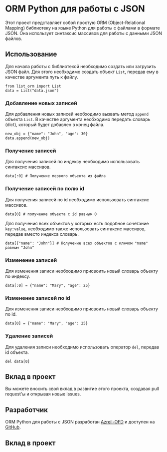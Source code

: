<!DOCTYPE html>
<html>
  <body>
    <h1>ORM Python для работы с JSON</h1>
    <p>Этот проект представляет собой простую ORM (Object-Relational Mapping) библиотеку на языке Python для работы с файлами в формате JSON. Она использует синтаксис массивов для работы с данными JSON файлов.</p>
    <h2>Использование</h2>
    <p>Для начала работы с библиотекой необходимо создать или загрузить JSON файл. Для этого необходимо создать объект <code>List</code>, передав ему в качестве аргумента путь к файлу.</p>
    <pre><code>from list_orm import List
data = List("data.json")</code></pre>
<h3>Добавление новых записей</h3>
<p>Для добавления новых записей необходимо вызвать метод <code>append</code> объекта <code>List</code>. В качестве аргумента необходимо передать словарь (dict), который будет добавлен в конец файла.</p>
<pre><code>new_obj = {"name": "John", "age": 30}
data.append(new_obj)</code></pre>
<h3>Получение записей</h3>
<p>Для получения записей по индексу необходимо использовать синтаксис массивов.</p>
<pre><code>data[:0] # Получение первого объекта из файла</code></pre>

<h3>Получение записей по полю id</h3>
<p>Для получения записей по id необходимо использовать синтаксис массивов.</p>
<pre><code>data[0] # получение объекта с id равным 0</code></pre>

<p>Для получения всех объектов у которых есть подобное сочетание <code>key:value</code>, необходимо также использовать синтаксис массивов, передав вместо индекса словарь.</p>
<pre><code>data[{"name": "John"}] # Получение всех объектов с ключом "name" равным "John"</code></pre>
<h3>Изменение записей</h3>
<p>Для изменения записи необходимо присвоить новый словарь объекту по индексу.</p>
<pre><code>data[:0] = {"name": "Mary", "age": 25}</code></pre>

<h3>Изменение записей по id</h3>
<p>Для изменения записи необходимо присвоить новый словарь объекту по id.</p>
<pre><code>data[0] = {"name": "Mary", "age": 25}</code></pre>
<h3>Удаление записей</h3>
<p>Для удаления записи необходимо использовать оператор <code>del</code>, передав id объекта.</p>
<pre><code>del data[0]</code></pre>
<h2>Вклад в проект</h2>
<p>Вы можете вносить свой вклад в развитие этого проекта, создавая pull request'ы и открывая новые issues.</p>
<h2>Разработчик</h2>
<p>ORM Python для работы с JSON разработан <a href="https://github.com/Azreil-OFD">Azreil-OFD</a> и доступен на <a href="https://github.com/Azreil-OFD/list-orm">GitHub</a>.</p>
<h2>Вклад в проект</h2>
  </body>
</html>
